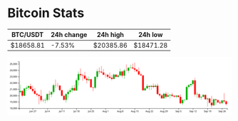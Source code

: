 # Bitcoin Stats

BTC/USDT|24h change|24h high|24h low|
|---|---|---|---|
|$18658.81|-7.53%|$20385.86|$18471.28|

<img src="./chart.svg">

